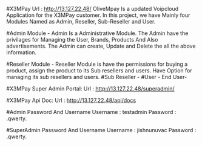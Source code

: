 #X3MPay
Url : http://13.127.22.48/
OliveMpay Is a updated Voipcloud Application for the X3MPay customer. In this project, we have Mainly four Modules Named as Admin, Reseller, Sub-Reseller and User.

#Admin Module - Admin Is a Administrative Module. The Admin have the privilages for Managing the User, Brands, Products And Also advertisements. The Admin can create, Update and Delete the all the above information.

#Reseller Module - Reseller Module is have the permissions for buying a product, assign the product to its Sub resellers and users. Have Option for managing its sub resellers and users.
#Sub Reseller -
#User - End User-

#X3MPay Super Admin Portal:
Url : http://13.127.22.48/superadmin/

#X3MPay Api Doc:
Url : http://13.127.22.48/api/docs

#Admin Password And Username
Username : testadmin
Password : .qwerty.

#SuperAdmin Password And Username
Username : jishnunuvac
Password : .qwerty.